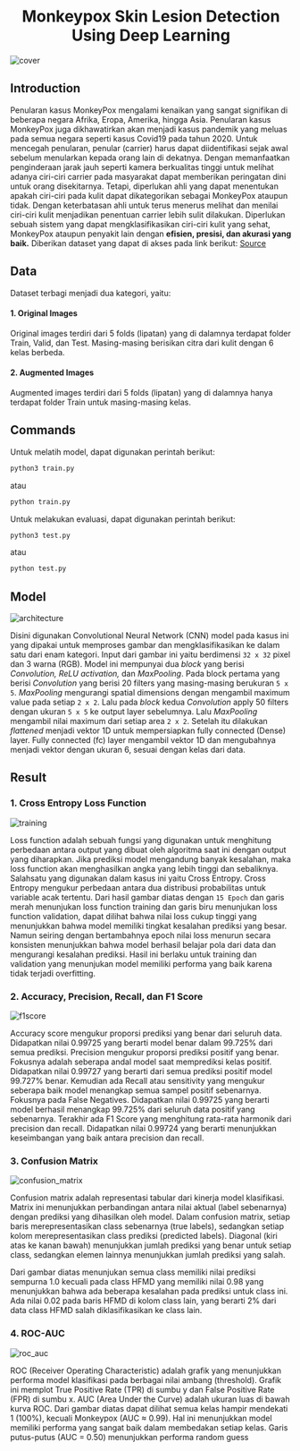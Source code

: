 <h1 align="center">Monkeypox Skin Lesion Detection Using Deep Learning</h1>

![cover](https://github.com/user-attachments/assets/e329ab76-603f-4c6a-aec2-d0980b230699)

## Introduction
Penularan kasus MonkeyPox mengalami kenaikan yang sangat signifikan di beberapa negara Afrika, Eropa, Amerika, hingga Asia. Penularan kasus MonkeyPox juga dikhawatirkan akan menjadi kasus pandemik yang meluas pada semua negara seperti kasus Covid19 pada tahun 2020. Untuk mencegah penularan, penular (carrier) harus dapat diidentifikasi sejak awal sebelum menularkan kepada orang lain di dekatnya. Dengan memanfaatkan penginderaan jarak jauh seperti kamera berkualitas tinggi untuk melihat adanya ciri-ciri carrier pada masyarakat dapat memberikan peringatan dini untuk orang disekitarnya. Tetapi, diperlukan ahli yang dapat menentukan apakah ciri-ciri pada kulit dapat dikategorikan sebagai MonkeyPox ataupun tidak. Dengan keterbatasan ahli untuk terus menerus melihat dan menilai ciri-ciri kulit menjadikan penentuan carrier lebih sulit dilakukan. Diperlukan sebuah sistem yang dapat mengklasifikasikan ciri-ciri kulit yang sehat, MonkeyPox ataupun penyakit lain dengan **efisien, presisi, dan akurasi yang baik.** Diberikan dataset yang dapat di akses pada link berikut: [Source](https://www.kaggle.com/datasets/joydippaul/mpox-skin-lesion-dataset-version-20-msld-v20/data)

## Data
Dataset terbagi menjadi dua kategori, yaitu:
#### 1. Original Images
Original images terdiri dari 5 folds (lipatan) yang di dalamnya terdapat folder Train, Valid, dan Test. Masing-masing berisikan citra dari kulit dengan 6 kelas berbeda.

#### 2. Augmented Images
Augmented images terdiri dari 5 folds (lipatan) yang di dalamnya hanya terdapat folder Train untuk masing-masing kelas.

## Commands
Untuk melatih model, dapat digunakan perintah berikut:
```python
python3 train.py
```
atau
```python
python train.py
```

Untuk melakukan evaluasi, dapat digunakan perintah berikut:
```python
python3 test.py
```
atau
```python
python test.py
```

## Model
![architecture](https://github.com/user-attachments/assets/7c2e6d50-90d1-4912-90d0-81abb1c3f296)

Disini digunakan Convolutional Neural Network (CNN) model pada kasus ini yang dipakai untuk memproses gambar dan mengklasifikasikan ke dalam satu dari enam kategori. Input dari gambar ini yaitu berdimensi `32 x 32` pixel dan 3 warna (RGB). Model ini mempunyai dua *block* yang berisi *Convolution, ReLU activation,* dan *MaxPooling*. Pada block pertama yang berisi *Convolution* yang berisi 20 filters yang masing-masing berukuran `5 x 5`. *MaxPooling* mengurangi spatial dimensions dengan mengambil maximum value pada setiap `2 x 2`. Lalu pada *block* kedua *Convolution* apply 50 filters dengan ukuran `5 x 5` ke output layer sebelumnya. Lalu *MaxPooling* mengambil nilai maximum dari setiap area `2 x 2`. Setelah itu dilakukan *flattened* menjadi vektor 1D untuk mempersiapkan fully connected (Dense) layer. Fully connected (fc) layer mengambil vektor 1D dan mengubahnya menjadi vektor dengan ukuran 6, sesuai dengan kelas dari data.

## Result
### 1. Cross Entropy Loss Function
![training](https://github.com/user-attachments/assets/01335a33-24c1-4130-81db-654c3cec8c71)

Loss function adalah sebuah fungsi yang digunakan untuk menghitung perbedaan antara output yang dibuat oleh algoritma saat ini dengan output yang diharapkan. Jika prediksi model mengandung banyak kesalahan, maka loss function akan menghasilkan angka yang lebih tinggi dan sebaliknya. Salahsatu yang digunakan dalam kasus ini yaitu Cross Entropy. Cross Entropy mengukur perbedaan antara dua distribusi probabilitas untuk variable acak tertentu. Dari hasil gambar diatas dengan `15 Epoch` dan garis merah menunjukan loss function training dan garis biru menunjukan loss function validation, dapat dilihat bahwa nilai loss cukup tinggi yang menunjukkan bahwa model memiliki tingkat kesalahan prediksi yang besar. Namun seiring dengan bertambahnya epoch nilai loss menurun secara konsisten menunjukkan bahwa model berhasil belajar pola dari data dan mengurangi kesalahan prediksi. Hasil ini berlaku untuk training dan validation yang menunjukan model memiliki performa yang baik karena tidak terjadi overfitting.

### 2. Accuracy, Precision, Recall, dan F1 Score
![f1score](https://github.com/user-attachments/assets/9222f182-98d3-452b-8f2f-fa2d8eb1243c)

Accuracy score mengukur proporsi prediksi yang benar dari seluruh data. Didapatkan nilai 0.99725 yang berarti model benar dalam 99.725% dari semua prediksi. Precision mengukur proporsi prediksi positif yang benar. Fokusnya adalah seberapa andal model saat memprediksi kelas positif. Didapatkan nilai 0.99727 yang berarti dari semua prediksi positif model 99.727% benar. Kemudian ada Recall atau sensitivity yang mengukur seberapa baik model menangkap semua sampel positif sebenarnya. Fokusnya pada False Negatives. Didapatkan nilai 0.99725 yang berarti model berhasil menangkap 99.725% dari seluruh data positif yang sebenarnya. Terakhir ada F1 Score yang menghitung rata-rata harmonik dari precision dan recall. Didapatkan nilai 0.99724 yang berarti menunjukkan keseimbangan yang baik antara precision dan recall.

### 3. Confusion Matrix
![confusion_matrix](https://github.com/user-attachments/assets/86122326-340b-4cbb-af92-de8e3f28c7cf)

Confusion matrix adalah representasi tabular dari kinerja model klasifikasi. Matrix ini menunjukkan perbandingan antara nilai aktual (label sebenarnya) dengan prediksi yang dihasilkan oleh model. Dalam confusion matrix, setiap baris merepresentasikan class sebenarnya (true labels), sedangkan setiap kolom merepresentasikan class prediksi (predicted labels). Diagonal (kiri atas ke kanan bawah) menunjukkan jumlah prediksi yang benar untuk setiap class, sedangkan elemen lainnya menunjukkan jumlah prediksi yang salah.

Dari gambar diatas menunjukan semua class memiliki nilai prediksi sempurna 1.0 kecuali pada class HFMD yang memiliki nilai 0.98 yang menunjukkan bahwa ada beberapa kesalahan pada prediksi untuk class ini. Ada nilai 0.02 pada baris HFMD di kolom class lain, yang berarti 2% dari data class HFMD salah diklasifikasikan ke class lain.

### 4. ROC-AUC
![roc_auc](https://github.com/user-attachments/assets/77478c74-84d9-494b-86b8-f31a9fee4a84)

ROC (Receiver Operating Characteristic) adalah grafik yang menunjukkan performa model klasifikasi pada berbagai nilai ambang (threshold). Grafik ini memplot True Positive Rate (TPR) di sumbu y dan False Positive Rate (FPR) di sumbu x. AUC (Area Under the Curve) adalah ukuran luas di bawah kurva ROC. Dari gambar diatas dapat dilihat semua kelas hampir mendekati 1 (100%), kecuali Monkeypox (AUC ≈ 0.99). Hal ini menunjukkan model memiliki performa yang sangat baik dalam membedakan setiap kelas. Garis putus-putus (AUC = 0.50) menunjukkan performa random guess